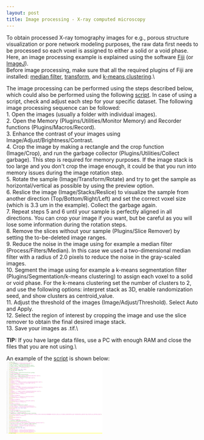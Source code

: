 ```yaml
---
layout: post
title: Image processing - X-ray computed microscopy 
---
```


To obtain processed X-ray tomography images for e.g., porous structure visualization or pore network modeling purposes, the raw data first needs to be processed so each voxel is assigned to either a solid or a void phase. Here, an image processing example is explained using the software [Fiji](https://imagej.net/software/fiji/downloads) (or [ImageJ](https://imagej.net/ij/index.html)).\
Before image processing, make sure that all the required plugins of Fiji are installed: [median filter](https://imagej.net/ij/docs/guide/146-29.html), [transform](https://imagescience.org/meijering/software/transformj/), and [k-means clustering](https://ij-plugins.sourceforge.net/plugins/segmentation/k-means.html).\

The image processing can be performed using the steps described below, which could also be performed using the following [script](/public/blog/Script_imageprocessing.ijm). In case of using a script, check and adjust each step for your specific dataset. The following image processing sequence can be followed:\
    1.  Open the images (usually a folder with individual images).\
    2.  Open the Memory (Plugins/Utilities/Monitor Memory) and Recorder functions (Plugins/Macros/Record).\
    3.  Enhance the contrast of your images using Image/Adjust/Brightness/Contrast.\
    4.  Crop the image by making a rectangle and the crop function (Image/Crop), and run the garbage collector (Plugins/Utilities/Collect garbage). This step is required for memory purposes. If the image stack is too large and you don't crop the image enough, it could be that you run into memory issues during the image rotation step.\
    5.  Rotate the sample (Image/Transform/Rotate) and try to get the sample as horizontal/vertical as possible by using the preview option.\
    6.  Reslice the image (Image/Stacks/Reslice) to visualize the sample from another direction (Top/Bottom/Right/Left) and set the correct voxel size (which is 3.3 um in the example). Collect the garbage again.\
    7.  Repeat steps 5 and 6 until your sample is perfectly aligned in all directions. You can crop your image if you want, but be careful as you will lose some information during the rotation steps.\
    8.  Remove the slices without your sample (Plugins/Slice Remover) by setting the to-be-deleted image ranges.\
    9.  Reduce the noise in the image using for example a median filter (Process/Filters/Median). In this case we used a two-dimensional median filter with a radius of 2.0 pixels to reduce the noise in the gray-scaled images.\
    10. Segment the image using for example a k-means segmentation filter (Plugins/Segmentation/k-means clustering) to assign each voxel to a solid or void phase. For the k-means clustering set the number of clusters to 2, and use the following options: interpret stack as 3D, enable randomization seed, and show clusters as centroid_value.\
    11. Adjust the threshold of the images (Image/Adjust/Threshold). Select Auto and Apply.\
    12. Select the region of interest by cropping the image and use the slice remover to obtain the final desired image stack.\
    13. Save your images as .tif.\

**TIP:** If you have large data files, use a PC with enough RAM and close the files that you are not using.\

An example of the [script](/public/blog/Script_imageprocessing.ijm) is shown below:\
<img src="/public/blog/Netwerk_extraction_script.PNG" alt="color photo ftl" width="50%" height="auto" />
